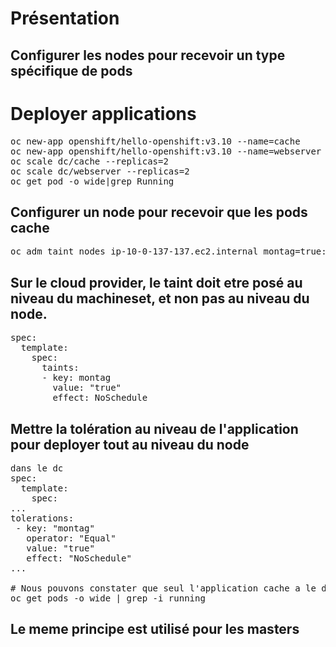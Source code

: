# Présentation
## Configurer les nodes pour recevoir un type spécifique de pods


# Deployer applications
<pre>
oc new-app openshift/hello-openshift:v3.10 --name=cache     -n scheduling
oc new-app openshift/hello-openshift:v3.10 --name=webserver -n scheduling
oc scale dc/cache --replicas=2
oc scale dc/webserver --replicas=2
oc get pod -o wide|grep Running
</pre>

## Configurer un node pour recevoir que les pods cache
<pre>
oc adm taint nodes ip-10-0-137-137.ec2.internal montag=true:NoSchedule
</pre>

## Sur le cloud provider, le taint doit etre posé au niveau du machineset, et non pas au niveau du node.
<pre>
spec:
  template:
    spec:
      taints:
      - key: montag
        value: "true"
        effect: NoSchedule
</pre>

## Mettre la tolération au niveau de l'application pour deployer tout au niveau du node
<pre>
dans le dc
spec:
  template:
    spec:
...
tolerations:
 - key: "montag"
   operator: "Equal"
   value: "true"
   effect: "NoSchedule"
...

# Nous pouvons constater que seul l'application cache a le droit d'aller sur ce node (ip-10-0-137-137.ec2.internal)
oc get pods -o wide | grep -i running
</pre>

## Le meme principe est utilisé pour les masters
